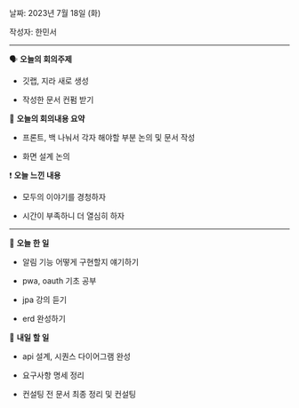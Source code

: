 날짜: 2023년 7월 18일 (화)

작성자: 한민서

---

<aside>

🗣 **오늘의 회의주제**

</aside>

- 깃랩, 지라 새로 생성

- 작성한 문서 컨펌 받기

<aside>

🎢 **오늘의 회의내용 요약**

</aside>

- 프론트, 백 나눠서 각자 해야할 부분 논의 및 문서 작성

- 화면 설계 논의

<aside>

❗ **오늘 느낀 내용**

</aside>

- 모두의 이야기를 경청하자

- 시간이 부족하니 더 열심히 하자

---

<aside>

🎵 **오늘 한 일**

</aside>

- 알림 기능 어떻게 구현할지 얘기하기

- pwa, oauth 기초 공부

- jpa 강의 듣기

- erd 완성하기

<aside>

🥊 **내일 할 일**

- api 설계, 시퀀스 다이어그램 완성

- 요구사항 명세 정리

- 컨설팅 전 문서 최종 정리 및 컨설팅

</aside>